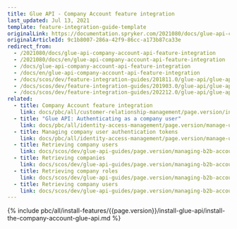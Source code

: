 ```yaml
---
title: Glue API - Company Account feature integration
last_updated: Jul 13, 2021
template: feature-integration-guide-template
originalLink: https://documentation.spryker.com/2021080/docs/glue-api-company-account-api-feature-integration
originalArticleId: 9c1b8007-286a-42f9-86cc-a173b87ca33e
redirect_from:
  - /2021080/docs/glue-api-company-account-api-feature-integration
  - /2021080/docs/en/glue-api-company-account-api-feature-integration
  - /docs/glue-api-company-account-api-feature-integration
  - /docs/en/glue-api-company-account-api-feature-integration
  - /docs/scos/dev/feature-integration-guides/201811.0/glue-api/glue-api-company-account-feature-integration.html
  - /docs/scos/dev/feature-integration-guides/201903.0/glue-api/glue-api-company-account-feature-integration.html
  - /docs/scos/dev/feature-integration-guides/202212.0/glue-api/glue-api-company-account-feature-integration.html
related:
  - title: Company Account feature integration
    link: docs/pbc/all/customer-relationship-management/page.version/install-and-upgrade/install-features/install-the-company-account-feature.html
  - title: "Glue API: Authenticating as a company user"
    link: docs/pbc/all/identity-access-management/page.version/manage-using-glue-api/glue-api-authenticate-as-a-company-user.html
  - title: Managing company user authentication tokens
    link: docs/pbc/all/identity-access-management/page.version/manage-using-glue-api/glue-api-manage-company-user-authentication-tokens.html
  - title: Retrieving company users
    link: docs/scos/dev/glue-api-guides/page.version/managing-b2b-account/retrieving-company-users.html
  - title: Retrieving companies
    link: docs/scos/dev/glue-api-guides/page.version/managing-b2b-account/retrieving-companies.html
  - title: Retrieving company roles
    link: docs/scos/dev/glue-api-guides/page.version/managing-b2b-account/retrieving-company-roles.html
  - title: Retrieving company users
    link: docs/scos/dev/glue-api-guides/page.version/managing-b2b-account/retrieving-company-users.html
---
```


{% include pbc/all/install-features/{{page.version}}/install-glue-api/install-the-company-account-glue-api.md %} <!-- To edit, see /_includes/pbc/all/install-features/202204.0/install-glue-api/install-the-company-account-glue-api.md -->
